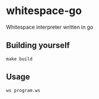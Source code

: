 # whitespace-go

Whitespace interpreter written in go

## Building yourself

```
make build
```

## Usage

```
ws program.ws
```

